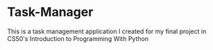 # Task-Manager
This is a task management application I created for my final project in CS50's Introduction to Programming With Python
